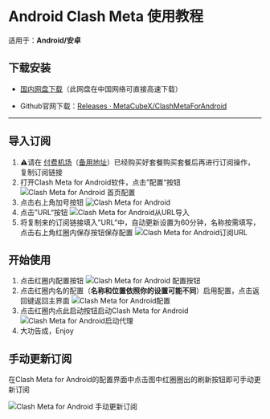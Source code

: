 # Android Clash Meta 使用教程

适用于：**Android/安卓**

## 下载安装

- [国内网盘下载](https://pan.quark.cn/s/4e84e00737b5)（此网盘在中国网络可直接高速下载）

- Github官网下载：[Releases · MetaCubeX/ClashMetaForAndroid](https://github.com/MetaCubeX/ClashMetaForAndroid/releases)

------

## 导入订阅

1. ⚠️请在 [付费机场](https://help.wwkejishe.top/free-shadowrocket#fu-fei-ji-chang)（[备用地址](https://github.com/dongyubin/Free-AppleId-Serve#付费机场推荐)）已经购买好套餐购买套餐后再进行订阅操作，复制订阅链接
2. 打开Clash Meta for Android软件，点击”配置“按钮
   ![Clash Meta for Android 首页配置](https://s2.loli.net/2024/07/28/uwCxUQq7y4oAp6L.png)
3. 点击右上角加号按钮
   ![Clash Meta for Android](https://s2.loli.net/2024/07/28/sudPeHgUhViZvKI.png)
4. 点击”URL“按钮
   ![Clash Meta for Android从URL导入](https://s2.loli.net/2024/07/28/HISVGtU7Q3JwFux.png)
5. 将复制来的订阅链接填入”URL”中，自动更新设置为60分钟，名称按需填写，点击右上角红圈内保存按钮保存配置
   ![Clash Meta for Android订阅URL](https://s2.loli.net/2024/07/28/3L4HhB2PaZY5IxR.png)

## 开始使用

1. 点击红圈内配置按钮
   ![Clash Meta for Android 配置按钮](https://s2.loli.net/2024/07/28/K8uHvwtNF7IbWxl.png)
2. 点击红圈内名的配置（**名称和位置依照你的设置可能不同**）启用配置，点击返回键返回主界面
   ![Clash Meta for Android配置](https://s2.loli.net/2024/07/28/X36NOgwjm4QHRkE.png)
3. 点击红圈内点此启动按钮启动Clash Meta for Android
   ![Clash Meta for Android启动代理](https://s2.loli.net/2024/07/28/91lroHO3QVJjfib.png)
4. 大功告成，Enjoy

## 手动更新订阅

在Clash Meta for Android的配置界面中点击图中红圈圈出的刷新按钮即可手动更新订阅

![Clash Meta for Android 手动更新订阅](https://s2.loli.net/2024/07/28/qSNK8gdurI3ECOz.png)